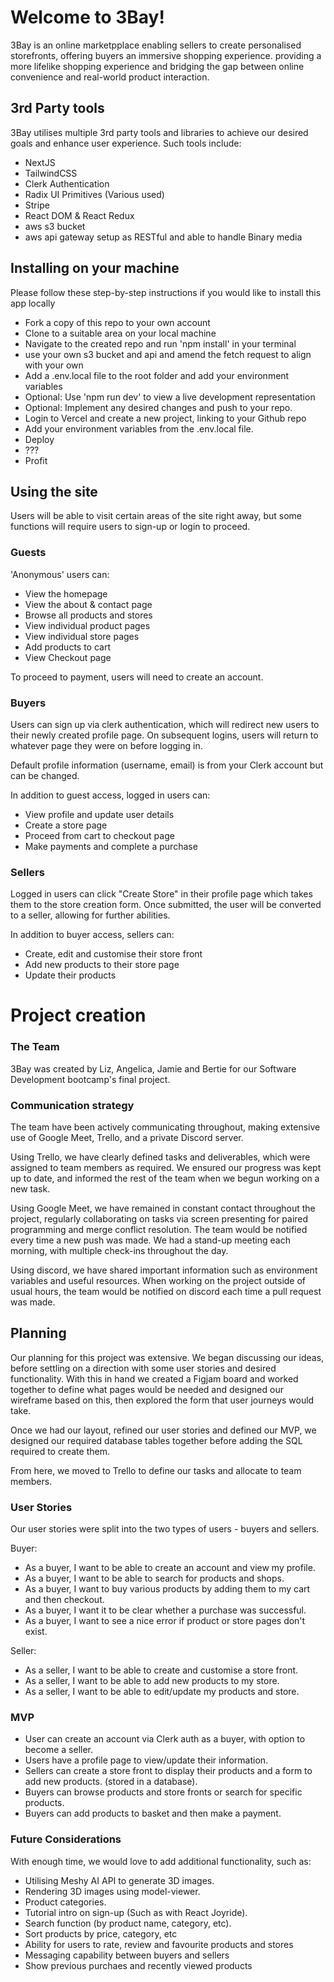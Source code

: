 # Welcome to 3Bay!

3Bay is an online marketpplace enabling sellers to create personalised storefronts, offering buyers an immersive shopping experience. providing a more lifelike shopping experience and bridging the gap between online convenience and real-world product interaction.

## 3rd Party tools

3Bay utilises multiple 3rd party tools and libraries to achieve our desired goals and enhance user experience. Such tools include:

- NextJS
- TailwindCSS
- Clerk Authentication
- Radix UI Primitives (Various used)
- Stripe
- React DOM & React Redux
- aws s3 bucket
- aws api gateway setup as RESTful and able to handle Binary media

## Installing on your machine

Please follow these step-by-step instructions if you would like to install this app locally

- Fork a copy of this repo to your own account
- Clone to a suitable area on your local machine
- Navigate to the created repo and run 'npm install' in your terminal
- use your own s3 bucket and api and amend the fetch request to align with your own
- Add a .env.local file to the root folder and add your environment variables
- Optional: Use 'npm run dev' to view a live development representation
- Optional: Implement any desired changes and push to your repo.
- Login to Vercel and create a new project, linking to your Github repo
- Add your environment variables from the .env.local file.
- Deploy
- ???
- Profit

## Using the site

Users will be able to visit certain areas of the site right away, but some functions will require users to sign-up or login to proceed.

### Guests

'Anonymous' users can:

- View the homepage
- View the about & contact page
- Browse all products and stores
- View individual product pages
- View individual store pages
- Add products to cart
- View Checkout page

To proceed to payment, users will need to create an account.

### Buyers

Users can sign up via clerk authentication, which will redirect new users to their newly created profile page. On subsequent logins, users will return to whatever page they were on before logging in.

Default profile information (username, email) is from your Clerk account but can be changed.

In addition to guest access, logged in users can:

- View profile and update user details
- Create a store page
- Proceed from cart to checkout page
- Make payments and complete a purchase

### Sellers

Logged in users can click "Create Store" in their profile page which takes them to the store creation form. Once submitted, the user will be converted to a seller, allowing for further abilities.

In addition to buyer access, sellers can:

- Create, edit and customise their store front
- Add new products to their store page
- Update their products

# Project creation

### The Team

3Bay was created by Liz, Angelica, Jamie and Bertie for our Software Development bootcamp's final project.

### Communication strategy

The team have been actively communicating throughout, making extensive use of Google Meet, Trello, and a private Discord server.

Using Trello, we have clearly defined tasks and deliverables, which were assigned to team members as required. We ensured our progress was kept up to date, and informed the rest of the team when we begun working on a new task.

Using Google Meet, we have remained in constant contact throughout the project, regularly collaborating on tasks via screen presenting for paired programming and merge conflict resolution. The team would be notified every time a new push was made. We had a stand-up meeting each morning, with multiple check-ins throughout the day.

Using discord, we have shared important information such as environment variables and useful resources. When working on the project outside of usual hours, the team would be notified on discord each time a pull request was made.

## Planning

Our planning for this project was extensive. We began discussing our ideas, before settling on a direction with some user stories and desired functionality. With this in hand we created a Figjam board and worked together to define what pages would be needed and designed our wireframe based on this, then explored the form that user journeys would take.

Once we had our layout, refined our user stories and defined our MVP, we designed our required database tables together before adding the SQL required to create them.

From here, we moved to Trello to define our tasks and allocate to team members.

### User Stories

Our user stories were split into the two types of users - buyers and sellers.

Buyer:

- As a buyer, I want to be able to create an account and view my profile.
- As a buyer, I want to be able to search for products and shops.
- As a buyer, I want to buy various products by adding them to my cart and then checkout.
- As a buyer, I want it to be clear whether a purchase was successful.
- As a buyer, I want to see a nice error if product or store pages don't exist.

Seller:

- As a seller, I want to be able to create and customise a store front.
- As a seller, I want to be able to add new products to my store.
- As a seller, I want to be able to edit/update my products and store.

### MVP

- User can create an account via Clerk auth as a buyer, with option to become a seller.
- Users have a profile page to view/update their information.
- Sellers can create a store front to display their products and a form to add new products. (stored in a database).
- Buyers can browse products and store fronts or search for specific products.
- Buyers can add products to basket and then make a payment.

### Future Considerations

With enough time, we would love to add additional functionality, such as:

- Utilising Meshy AI API to generate 3D images.
- Rendering 3D images using model-viewer.
- Product categories.
- Tutorial intro on sign-up (Such as with React Joyride).
- Search function (by product name, category, etc).
- Sort products by price, category, etc
- Ability for users to rate, review and favourite products and stores
- Messaging capability between buyers and sellers
- Show previous purchaes and recently viewed products
